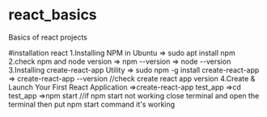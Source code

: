 # react_basics
Basics of react projects

#installation react
1.Installing NPM in Ubuntu
 => sudo apt install npm
2.check npm and node version
 => npm --version
 => node --version
3.Installing create-react-app Utility
 => sudo npm -g install create-react-app
 => create-react-app --version  //check create react app version
4.Create & Launch Your First React Application
 =>create-react-app test_app
 =>cd test_app
 =>npm start
 //if npm start not working close terminal and open the terminal then put npm start command it's working
 
